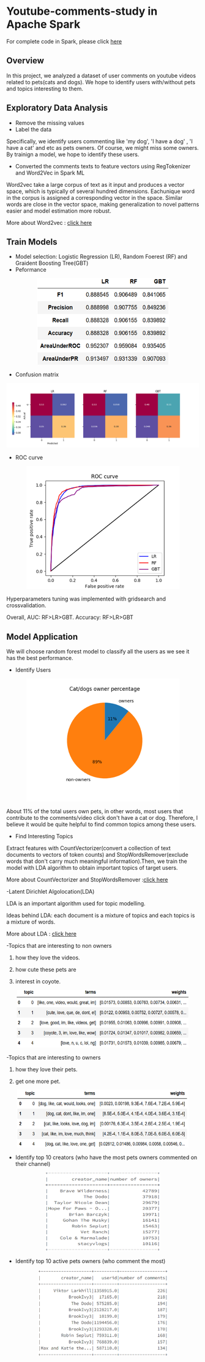 # Youtube-comments-study in Apache Spark
For complete code in Spark, please click [here](https://databricks-prod-cloudfront.cloud.databricks.com/public/4027ec902e239c93eaaa8714f173bcfc/2268229575846883/3101603999008160/6723471235902913/latest.html)

## Overview

In this project, we analyzed a dataset of user comments on youtube videos related to pets(cats and dogs). We hope to identify users with/without pets and topics interesting to them.

## Exploratory Data Analysis
* Remove the missing values 
* Label the data

Specifically, we identify users commenting like 'my dog', 'I have a dog' , 'I have a cat' and etc as pets owners. Of course, we might miss some owners. By trainign a model, we hope to identify these users. 

*  Converted the comments texts to feature vectors using RegTokenizer and Word2Vec in Spark ML

Word2vec take a large corpus of text as it input and produces a vector space, which is typically of several hundred dimensions. Eachunique word in the corpus is assigned a corresponding vector in the space.
Similar words are close in the vector space, making generalization to novel patterns easier and model estimation more robust.

More about Word2vec : [click here](https://spark.apache.org/docs/latest/ml-features#word2vec)

## Train Models
* Model selection: Logistic Regression (LR), Random Foerest (RF) and Graident Boosting Tree(GBT)
* Peformance
<p align="center">
  <img width="345" height="225" src="https://github.com/weiziyuan/Youtube-comments-study/blob/master/Images/perform_all.png">
</p>

* Confusion matrix

![alt text](https://github.com/weiziyuan/Youtube-comments-study/blob/master/Images/cm_all.png)

* ROC curve
<p align="center">
  <img width="400" height="320" src="https://github.com/weiziyuan/Youtube-comments-study/blob/master/Images/roc_all.png">
</p>

Hyperparameters tuning was implemented with gridsearch and crossvalidation.

Overall, AUC: RF>LR>GBT. Accuracy: RF>LR>GBT

## Model Application
We will choose random forest model to classify all the users as we see it has the best performance.

* Identify Users
<p align="center">
  <img  width="400" height="320" src="https://github.com/weiziyuan/Youtube-comments-study/blob/master/Images/owner_ratio.png">
</p>

About 11% of the total users own pets, in other words, most users that contribute to the comments/video click don't have a cat or dog. Therefore, I believe it would be quite helpful to find common topics among these users.

* Find Interesting Topics

Extract features with CountVectorizer(convert a collection of text documents to vectors of token counts) and StopWordsRemover(exclude words that don't carry much meaningful information).Then, we train the model with LDA algorithm to obtain important topics of target users.

More about CountVectorizer and  StopWordsRemover :[click here](https://spark.apache.org/docs/2.1.0/ml-features.html#stopwordsremover)

-Latent Dirichlet Algolocation(LDA)

LDA is an important algorithm used for topic modelling.

Ideas behind LDA: each document is a mixture of topics and each topics is a mixture of words.

More about LDA : [click here](https://en.wikipedia.org/wiki/Latent_Dirichlet_allocation)

-Topics that are interesting to non owners

1. how they love the videos.

2. how cute these pets are

3. interest in coyote.

<p align="center">
  <img width="450" height="150" src="https://github.com/weiziyuan/Youtube-comments-study/blob/master/Images/topic0.png">
</p>

-Topics that are interesting to owners

1. how they love their pets.

2. get one more pet.

 <p align="center">
  <img width="450" height="150" src="https://github.com/weiziyuan/Youtube-comments-study/blob/master/Images/topic1.png">
</p>
 
* Identify top 10 creators (who have the most pets owners commented on their channel)
 <p align="center">
  <img width="300" height="205" src="https://github.com/weiziyuan/Youtube-comments-study/blob/master/Images/creators.png">
</p>
 
* Identify top 10 active pets owners (who comment the most)
 <p align="center">
  <img width="340" height="225" src="https://github.com/weiziyuan/Youtube-comments-study/blob/master/Images/users.png">
</p>
